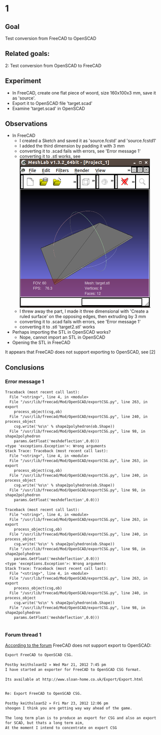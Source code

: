 # 1

## Goal
Test conversion from FreeCAD to OpenSCAD

## Related goals: 

2: Test conversion from OpenSCAD to FreeCAD

## Experiment

 * In FreeCAD, create one flat piece of woord, size 160x100x3 mm, save it as 'source'.
 * Export it to OpenSCAD file 'target.scad'
 * Examine 'target.scad' in OpenSCAD

## Observations

 * In FreeCAD
    * I created a Sketch and saved it as 'source.fcstd' and 'source.fcstd1'
    * I added the third dimension by padding it with 3 mm
    * converting it to .scad fails with errors, see 'Error message 1'
    * converting it to .stl works, see ![here](ExportSourceFreeCadToStl.png).
    * I threw away the part, I made it three dimensional with 'Create a ruled surface' on the opposing edges, then extruding by 3 mm
    * converting it to .scad fails with errors, see 'Error message 1'
    * converting it to .stl 'target2.stl' works 
 * Perhaps importing the STL in OpenSCAD works? 
   * Nope, cannot import an STL in OpenSCAD
 * Opening the STL in FreeCAD

It appears that FreeCAD does not support exporting to OpenSCAD, see [2]

## Conclusions


### Error message 1

```
Traceback (most recent call last):
  File "<string>", line 4, in <module>
  File "/usr/lib/freecad/Mod/OpenSCAD/exportCSG.py", line 263, in export
    process_object(csg,ob)
  File "/usr/lib/freecad/Mod/OpenSCAD/exportCSG.py", line 240, in process_object
    csg.write('%s\n' % shape2polyhedron(ob.Shape))
  File "/usr/lib/freecad/Mod/OpenSCAD/exportCSG.py", line 98, in shape2polyhedron
    params.GetFloat('meshdeflection',0.0)))
<type 'exceptions.Exception'>: Wrong arguments
Stack Trace: Traceback (most recent call last):
  File "<string>", line 4, in <module>
  File "/usr/lib/freecad/Mod/OpenSCAD/exportCSG.py", line 263, in export
    process_object(csg,ob)
  File "/usr/lib/freecad/Mod/OpenSCAD/exportCSG.py", line 240, in process_object
    csg.write('%s\n' % shape2polyhedron(ob.Shape))
  File "/usr/lib/freecad/Mod/OpenSCAD/exportCSG.py", line 98, in shape2polyhedron
    params.GetFloat('meshdeflection',0.0)))

Traceback (most recent call last):
  File "<string>", line 4, in <module>
  File "/usr/lib/freecad/Mod/OpenSCAD/exportCSG.py", line 263, in export
    process_object(csg,ob)
  File "/usr/lib/freecad/Mod/OpenSCAD/exportCSG.py", line 240, in process_object
    csg.write('%s\n' % shape2polyhedron(ob.Shape))
  File "/usr/lib/freecad/Mod/OpenSCAD/exportCSG.py", line 98, in shape2polyhedron
    params.GetFloat('meshdeflection',0.0)))
<type 'exceptions.Exception'>: Wrong arguments
Stack Trace: Traceback (most recent call last):
  File "<string>", line 4, in <module>
  File "/usr/lib/freecad/Mod/OpenSCAD/exportCSG.py", line 263, in export
    process_object(csg,ob)
  File "/usr/lib/freecad/Mod/OpenSCAD/exportCSG.py", line 240, in process_object
    csg.write('%s\n' % shape2polyhedron(ob.Shape))
  File "/usr/lib/freecad/Mod/OpenSCAD/exportCSG.py", line 98, in shape2polyhedron
    params.GetFloat('meshdeflection',0.0)))


```

### Forum thread 1 
[According to the forum](http://forum.freecadweb.org/viewtopic.php?f=10&t=2395&p=17777&hilit=export+scad+openscad+import#p17777) FreeCAD does not support
export to OpenSCAD:

```
Export FreeCAD to OpenSCAD CSG.

Postby keithsloan52 » Wed Mar 21, 2012 7:45 pm
I have started an exporter for FreeCAD to OpenSCAD CSG format.

Its available at http://www.sloan-home.co.uk/Export/Export.html
```

```

Re: Export FreeCAD to OpenSCAD CSG.

Postby keithsloan52 » Fri Mar 23, 2012 12:06 pm
shoogen I think you are getting way way ahead of the game.

The long term plan is to produce an export for CSG and also an export for SCAD, but thats a long term aim,
At the moment I intend to concentrate on export CSG
```





